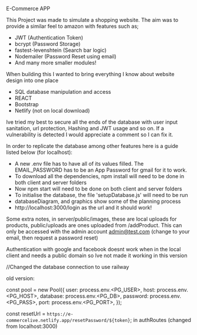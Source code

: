 E-Commerce APP

This Project was made to simulate a shopping website. The aim was to provide a similar feel to amazon with features such as;
- JWT (Authentication Token)
- bcrypt (Password Storage)
- fastest-levenshtein (Search bar logic)
- Nodemailer (Password Reset using email) 
- And many more smaller modules!

When building this I wanted to bring everything I know about website design into one place
- SQL database manipulation and access
- REACT
- Bootstrap
- Netlify (not on local download)

Ive tried my best to secure all the ends of the database with user input sanitation, url protection, Hashing and JWT usage and so on. If a vulnerability is detected I would appreciate a comment so I can fix it.

In order to replicate the database among other features here is a guide listed below (for localhost):
- A new .env file has to have all of its values filled. The EMAIL_PASSWORD has to be an App Password for gmail
for it to work.
- To download all the dependencies, npm install will need to be done in both client and server folders
- Now npm start will need to be done on both client and server folders
- To initialise the database, the file 'setupDatabase.js' will need to be run
- databaseDiagram, and graphics show some of the planning process
- http://localhost:3000/login as the url and it should work!

Some extra notes,
in server/public/images, these are local uploads for products, public/uploads are ones uploaded from 
/addProduct. This can only be accessed with the admin account admin@test.com (change to your email, then request a password reset)

Authentication with google and facebook doesnt work when in the local client and needs a public domain so Ive not made it working in this version


//Changed the database connection to use railway

old version:

const pool = new Pool({
  user: process.env.<PG_USER>,
  host: process.env.<PG_HOST>,
  database: process.env.<PG_DB>,
  password: process.env.<PG_PASS>,
  port: process.env.<PG_PORT>,
});

const resetUrl = `https://e-commercelive.netlify.app/resetPassword/${token}`;  in authRoutes (changed from localhost:3000)